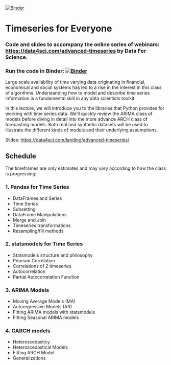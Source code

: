 [![Binder](https://mybinder.org/badge_logo.svg)](https://mybinder.org/v2/gh/DataForScience/AdvancedTimeseries/master)

# Timeseries for Everyone

### Code and slides to accompany the online series of webinars: https://data4sci.com/advanced-timeseries by Data For Science.

### Run the code in Binder: [![Binder](https://mybinder.org/badge_logo.svg)](https://mybinder.org/v2/gh/DataForScience/AdvancedTimeseries/master)

Large scale availability of time varying data originating in financial, economical and social systems has led to a rise in the interest in this class of algorithms. Understanding how to model and describe time series information is a fundamental skill in any data scientists toolkit.

In this lecture, we will introduce you to the libraries that Python provides for working with time series data. We’ll quickly review the ARIMA class of models before diving in detail into the more advance ARCH class of forecasting models. Both real and synthetic datasets will be used to illustrate the different kinds of models and their underlying assumptions.

Slides: https://data4sci.com/landing/advanced-timeseries/

## Schedule
The timeframes are only estimates and may vary according to how the class is progressing:

### 1. Pandas for Time Series
- DataFrames and Series
- Time Series
- Subsetting
- DataFrame Manipulations
- Merge and Join
- Timeseries transformations
- Resampling/fill methods

### 2. statsmodels for Time Series
- Statsmodels structure and philosophy
- Pearson Correlation
- Correlations of 2 timeseries
- Autocorrelation
- Partial Autocorrelation Function

### 3. ARIMA Models
- Moving Average Models (MA)
- Autoregressive Models (AR)
- Fitting ARIMA models with statsmodels
- Fitting Seasonal ARIMA models

### 4. GARCH models
- Heteroscedasticy
- Heteroscedastical Models
- Fitting ARCH Model
- Generalizations

